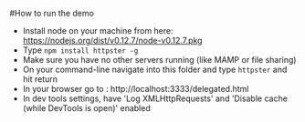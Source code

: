 #How to run the demo

* Install node on your machine from here: https://nodejs.org/dist/v0.12.7/node-v0.12.7.pkg
* Type ```npm install httpster -g```
* Make sure you have no other servers running (like MAMP or file sharing)
* On your command-line navigate into this folder and type ```httpster``` and hit return
* In your browser go to : http://localhost:3333/delegated.html
* In dev tools settings, have 'Log XMLHttpRequests' and 'Disable cache (while DevTools is open)' enabled
